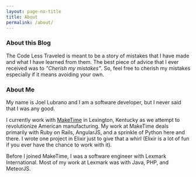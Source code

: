 ```yaml
---
layout: page-no-title
title: About
permalink: /about/
---
```

### About this Blog

The Code Less Traveled is meant to be a story of mistakes that I have made and
what I have learned from them.  The best piece of advice that I ever received
was to <em>"Cherish my mistakes"</em>.  So, feel free to cherish my mistakes
especially if it means avoiding your own.

### About Me

My name is Joel Lubrano and I am a software developer, but I never said that
I was any good.

I currently work with [MakeTime](https://maketime.io) in
Lexington, Kentucky as we attempt to revolutionize American manufacturing.
My work at MakeTime deals primarily with Ruby on Rails, AngularJS, and a
sprinkle of Python here and there.  I wrote one project in Elixir just to
give that a whirl (Elixir is a lot of fun if you ever have the chance to
work with it).

Before I joined MakeTime, I was a software engineer with Lexmark International.
Most of my work at Lexmark was with Java, PHP, and MeteorJS.
